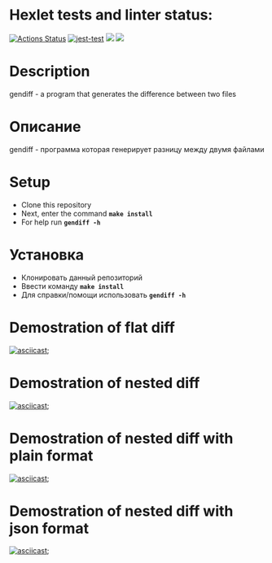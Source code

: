 # Hexlet tests and linter status:

[![Actions Status](https://github.com/Yakanaro/backend-project-lvl2/workflows/hexlet-check/badge.svg)](https://github.com/Yakanaro/backend-project-lvl2/actions)
[![jest-test](https://github.com/Yakanaro/backend-project-lvl2/actions/workflows/node.js.yml/badge.svg)](https://github.com/Yakanaro/backend-project-lvl2/actions/workflows/node.js.yml)
<a href="https://codeclimate.com/github/Yakanaro/backend-project-lvl2/maintainability"><img src="https://api.codeclimate.com/v1/badges/1c2e7ca40cbbe3312276/maintainability" /></a>
<a href="https://codeclimate.com/github/Yakanaro/backend-project-lvl2/test_coverage"><img src="https://api.codeclimate.com/v1/badges/1c2e7ca40cbbe3312276/test_coverage" /></a>

# Description

gendiff - a program that generates the difference between two files

# Описание

gendiff - программа которая генерирует разницу между двумя файлами

# Setup

- Clone this repository
- Next, enter the command **`make install`**
- For help run **`gendiff -h`**

# Установка

- Клонировать данный репозиторий
- Ввести команду **`make install`**
- Для справки/помощи использовать **`gendiff -h`**

# Demostration of flat diff

[![asciicast](https://asciinema.org/a/491798.svg)](https://asciinema.org/a/491798);

# Demostration of nested diff

[![asciicast](https://asciinema.org/a/491881.svg)](https://asciinema.org/a/491881);

# Demostration of nested diff with plain format

[![asciicast](https://asciinema.org/a/491884.svg)](https://asciinema.org/a/491884);

# Demostration of nested diff with json format

[![asciicast](https://asciinema.org/a/491886.svg)](https://asciinema.org/a/491886);
